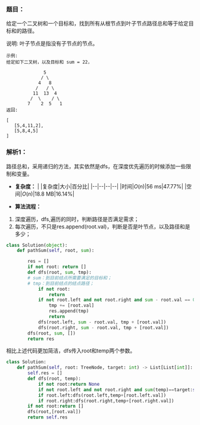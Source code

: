 ### 题目：
给定一个二叉树和一个目标和，找到所有从根节点到叶子节点路径总和等于给定目标和的路径。

说明: 叶子节点是指没有子节点的节点。

```
示例:
给定如下二叉树，以及目标和 sum = 22，

              5
             / \
            4   8
           /   / \
          11  13  4
         /  \    / \
        7    2  5   1
返回:

[
   [5,4,11,2],
   [5,8,4,5]
]
```

### 解析1：
路径总和，采用递归的方法，其实依然是dfs，在深度优先遍历的时候添加一些限制和变量。

* **复杂度：**
|  |复杂度|大小|百分比|
|--|--|--|--|
|时间|$O(n)$|56 ms|47.77%|
|空间|$O(n)$|18.8 MB|16.14%|

* **算法流程：**
1. 深度遍历，dfs,遍历的同时，判断路径是否满足需求；
2. 每次遍历，不只是res.append(root.val)，判断是否是叶节点，以及路径和是多少；


```python   
class Solution(object):
    def pathSum(self, root, sum):

        res = []
        if not root: return []
        def dfs(root, sum, tmp):
        # sum：到目前结点所需要满足的目标和；
        # tmp：到目前结点的结点路径；
            if not root:
                return 
            if not root.left and not root.right and sum - root.val == 0 :
                tmp += [root.val]
                res.append(tmp)
                return
            dfs(root.left, sum - root.val, tmp + [root.val])
            dfs(root.right, sum - root.val, tmp + [root.val])
        dfs(root, sum, [])
        return res
```

相比上述代码更加简洁，dfs传入root和temp两个参数。

```python
class Solution:
    def pathSum(self, root: TreeNode, target: int) -> List[List[int]]:
        self.res = []
        def dfs(root, temp):
            if not root:return None
            if not root.left and not root.right and sum(temp)==target:self.res.append(temp)
            if root.left:dfs(root.left,temp+[root.left.val])
            if root.right:dfs(root.right,temp+[root.right.val])
        if not root:return []
        dfs(root,[root.val])
        return self.res
```